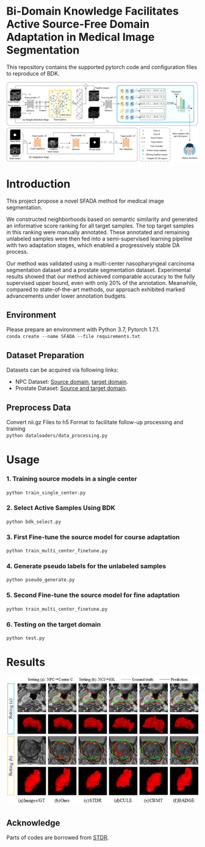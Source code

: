 # Bi-Domain Knowledge Facilitates Active Source-Free Domain Adaptation in Medical Image Segmentation

This repository contains the supported pytorch code and configuration files to reproduce of BDK.

![BDK](imgs/Methods.jpg?raw=true)

# Introduction
This project propose a novel SFADA method for medical image segmentation.  

We constructed neighborhoods based on semantic similarity and generated an informative score ranking for all target samples. The top target samples in this ranking were manually annotated. These annotated and remaining unlabeled samples were then fed into a semi-supervised learning pipeline with two adaptation stages, which enabled a progressively stable DA process.  

Our method was validated using a multi-center nasopharyngeal carcinoma segmentation dataset and a prostate segmentation dataset. Experimental results showed that our method achieved comparable accuracy to the fully supervised upper bound, even with only 20% of the annotation. Meanwhile, compared to state-of-the-art methods, our approach exhibited marked advancements under lower annotation budgets.

## Environment

Please prepare an environment with Python 3.7, Pytorch 1.7.1.  
`conda create --name SFADA --file requirements.txt`

## Dataset Preparation

Datasets can be acquired via following links:

- NPC Dataset: [Source domain](https://zenodo.org/records/10900202), [target domain](https://pan.baidu.com/share/init?surl=lIRmboirlEPm2HrKe5SyQQ).
- Prostate Dataset: [Source and target domain](https://liuquande.github.io/SAML/).


## Preprocess Data
Convert nii.gz Files to h5 Format to facilitate follow-up processing and training  
`python dataloaders/data_processing.py`


# Usage
### 1. Training source models in a single center  
`python train_single_center.py`

### 2. Select Active Samples Using BDK  
`python bdk_select.py`

### 3. First Fine-tune the source model for course adaptation  
`python train_multi_center_finetune.py`

### 4. Generate pseudo labels for the unlabeled samples  
`python pseudo_generate.py`

### 5. Second Fine-tune the source model for fine adaptation  
`python train_multi_center_finetune.py`

### 6. Testing on the target domain  
`python test.py`


# Results

![BDK](imgs/Segmentation.jpg?raw=true)


## Acknowledge
Parts of codes are borrowed from [STDR](https://github.com/whq-xxh/SFADA-GTV-Seg).


